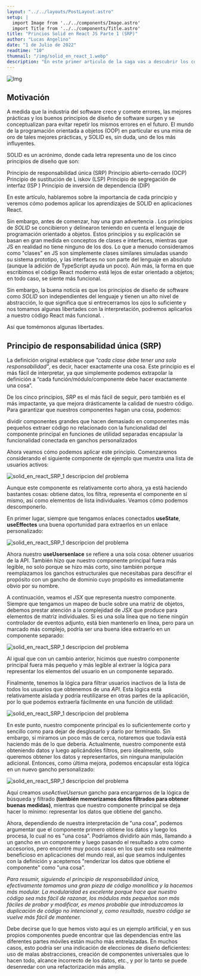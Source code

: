 ```yaml
---
layout: "../../layouts/PostLayout.astro"
setup: |
  import Image from '../../components/Image.astro'
  import Title from '../../components/Title.astro'
title: "Princios Solid en React JS Parte 1 (SRP)"
author: "Lucas Angelino"
date: "1 de Julio de 2022"
readtime: "10"
thumnail: "/img/solid_en_react_1.webp"
description: "En este primer articulo de la saga vas a descubrir los conceptos de SOLID en React"
---
```


<Image src="/img/solid_en_react_1.webp" alt="Img" />

## Motivación

A medida que la industria del software crece y comete errores, las mejores prácticas y los buenos principios de diseño de software surgen y se conceptualizan para evitar repetir los mismos errores en el futuro. El mundo de la programación orientada a objetos (OOP) en particular es una mina de oro de tales mejores prácticas, y SOLID es, sin duda, uno de los más influyentes.

SOLID es un acrónimo, donde cada letra representa uno de los cinco principios de diseño que son:

Principio de responsabilidad única (SRP)
Principio abierto-cerrado (OCP)
Principio de sustitución de L iskov (LSP)
Principio de segregación de interfaz (ISP )
Principio de inversión de dependencia (DIP)

En este artículo, hablaremos sobre la importancia de cada principio y veremos cómo podemos aplicar los aprendizajes de SOLID en aplicaciones React.

Sin embargo, antes de comenzar, hay una gran advertencia . Los principios de _SOLID_ se concibieron y delinearon teniendo en cuenta el lenguaje de programación orientado a objetos. Estos principios y su explicación se basan en gran medida en conceptos de clases e interfaces, mientras que JS en realidad no tiene ninguno de los dos. Lo que a menudo consideramos como "clases" en JS son simplemente clases similares simuladas usando su sistema prototipo, y las interfaces no son parte del lenguaje en absoluto (aunque la adición de TypeScript ayuda un poco). Aún más, la forma en que escribimos el código React moderno está lejos de estar orientado a objetos; en todo caso, se siente más funcional.

Sin embargo, la buena noticia es que los principios de diseño de software como _SOLID_ son independientes del lenguaje y tienen un alto nivel de abstracción, lo que significa que si entrecerramos los ojos lo suficiente y nos tomamos algunas libertades con la interpretación, podremos aplicarlos a nuestro código React más funcional. .

Así que tomémonos algunas libertades.

## Principio de responsabilidad única (SRP)

La definición original establece que _"cada clase debe tener una sola responsabilidad"_, es decir, hacer exactamente una cosa. Este principio es el más fácil de interpretar, ya que simplemente podemos extrapolar la definición a “cada función/módulo/componente debe hacer exactamente una cosa”.

De los cinco principios, _SRP_ es el más fácil de seguir, pero también es el más impactante, ya que mejora drásticamente la calidad de nuestro código. Para garantizar que nuestros componentes hagan una cosa, podemos:

dividir componentes grandes que hacen demasiado en componentes más pequeños
extraer código no relacionado con la funcionalidad del componente principal en funciones de utilidad separadas
encapsular la funcionalidad conectada en ganchos personalizados

Ahora veamos cómo podemos aplicar este principio. Comenzaremos considerando el siguiente componente de ejemplo que muestra una lista de usuarios activos:

<Image src="/img/solid_en_react_SRP_1.svg" alt="solid_en_react_SRP_1 descripcion del problema" />

Aunque este componente es relativamente corto ahora, ya está haciendo bastantes cosas: obtiene datos, los filtra, representa el componente en sí mismo, así como elementos de lista individuales. Veamos cómo podemos descomponerlo.

En primer lugar, siempre que tengamos enlaces conectados **useState**, **useEffectes** una buena oportunidad para extraerlos en un enlace personalizado:

<Image src="/img/solid_en_react_SRP_2.svg" alt="solid_en_react_SRP_1 descripcion del problema" />

Ahora nuestro **useUsersenlace** se refiere a una sola cosa: obtener usuarios de la API. También hizo que nuestro componente principal fuera más legible, no solo porque se hizo más corto, sino también porque reemplazamos los ganchos estructurales que necesitabas para descifrar el propósito con un gancho de dominio cuyo propósito es inmediatamente obvio por su nombre.

A continuación, veamos el _JSX_ que representa nuestro componente. Siempre que tengamos un mapeo de bucle sobre una matriz de objetos, debemos prestar atención a la complejidad de _JSX_ que produce para elementos de matriz individuales. Si es una sola línea que no tiene ningún controlador de eventos adjunto, está bien mantenerlo en línea, pero para un marcado más complejo, podría ser una buena idea extraerlo en un componente separado:

<Image src="/img/solid_en_react_SRP_3.svg" alt="solid_en_react_SRP_1 descripcion del problema" />

Al igual que con un cambio anterior, hicimos que nuestro componente principal fuera más pequeño y más legible al extraer la lógica para representar los elementos del usuario en un componente separado.

Finalmente, tenemos la lógica para filtrar usuarios inactivos de la lista de todos los usuarios que obtenemos de una _API_. Esta lógica está relativamente aislada y podría reutilizarse en otras partes de la aplicación, por lo que podemos extraerla fácilmente en una función de utilidad:

<Image src="/img/solid_en_react_SRP_4.svg" alt="solid_en_react_SRP_1 descripcion del problema" />

En este punto, nuestro componente principal es lo suficientemente corto y sencillo como para dejar de desglosarlo y darlo por terminado. Sin embargo, si miramos un poco más de cerca, notaremos que todavía está haciendo más de lo que debería. Actualmente, nuestro componente está obteniendo datos y luego aplicándoles filtros, pero idealmente, solo queremos obtener los datos y representarlos, sin ninguna manipulación adicional. Entonces, como última mejora, podemos encapsular esta lógica en un nuevo gancho personalizado:

<Image src="/img/solid_en_react_SRP_5.svg" alt="solid_en_react_SRP_1 descripcion del problema" />

Aquí creamos _useActiveUsersun_ gancho para encargarnos de la lógica de búsqueda y filtrado **(también memorizamos datos filtrados para obtener buenas medidas)**, mientras que nuestro componente principal se deja hacer lo mínimo: representar los datos que obtiene del gancho.

Ahora, dependiendo de nuestra interpretación de "una cosa", podemos argumentar que el componente primero obtiene los datos y luego los procesa, lo cual no es "una cosa". Podríamos dividirlo aún más, llamando a un gancho en un componente y luego pasando el resultado a otro como accesorios, pero encontré muy pocos casos en los que esto sea realmente beneficioso en aplicaciones del mundo real, así que seamos indulgentes con la definición y aceptemos "renderizar los datos que obtiene el componente" como "una cosa".

_Para resumir, siguiendo el principio de responsabilidad única, efectivamente tomamos una gran pieza de código monolítica y la hacemos más modular. La modularidad es excelente porque hace que nuestro código sea más fácil de razonar, los módulos más pequeños son más fáciles de probar y modificar, es menos probable que introduzcamos la duplicación de código no intencional y, como resultado, nuestro código se vuelve más fácil de mantener._

Debe decirse que lo que hemos visto aquí es un ejemplo artificial, y en sus propios componentes puede encontrar que las dependencias entre las diferentes partes móviles están mucho más entrelazadas. En muchos casos, esto podría ser una indicación de elecciones de diseño deficientes: uso de malas abstracciones, creación de componentes universales que lo hacen todo, alcance incorrecto de los datos, etc., y por lo tanto se puede desenredar con una refactorización más amplia.
